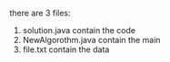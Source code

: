 there are 3 files: 
1. solution.java contain the code
2. NewAlgorothm.java contain the main
3. file.txt contain the data 
